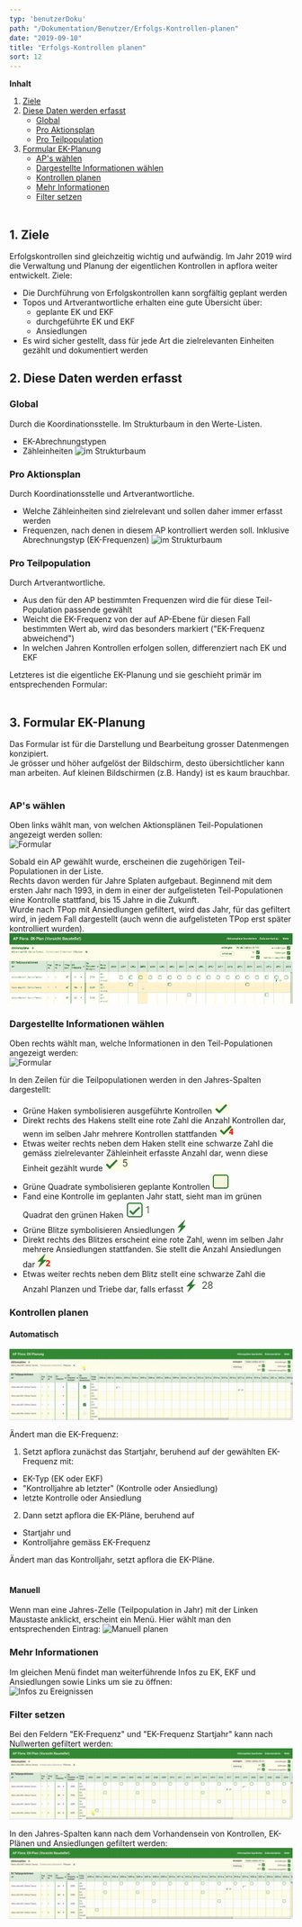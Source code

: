 ```yaml
---
typ: 'benutzerDoku'
path: "/Dokumentation/Benutzer/Erfolgs-Kontrollen-planen"
date: "2019-09-10"
title: "Erfolgs-Kontrollen planen"
sort: 12
---
```


**Inhalt**<br/>

1. [Ziele](#1-ziele)
1. [Diese Daten werden erfasst](#2-diese-daten-werden-erfasst)
   - [Global](#global)
   - [Pro Aktionsplan](#pro-aktionsplan)
   - [Pro Teilpopulation](#pro-teilpopulation)
1. [Formular EK-Planung](#3-formular-ek-planung)
   - [AP's wählen](#aps-wählen)
   - [Dargestellte Informationen wählen](#dargestellte-informationen-wählen)
   - [Kontrollen planen](#kontrollen-planen)
   - [Mehr Informationen](#mehr-informationen)
   - [Filter setzen](#filter-setzen)
<br/><br/>

## 1. Ziele

Erfolgskontrollen sind gleichzeitig wichtig und aufwändig. Im Jahr 2019 wird die Verwaltung und Planung der eigentlichen Kontrollen in apflora weiter entwickelt. Ziele:
- Die Durchführung von Erfolgskontrollen kann sorgfältig geplant werden
- Topos und Artverantwortliche erhalten eine gute Übersicht über:
  - geplante EK und EKF
  - durchgeführte EK und EKF
  - Ansiedlungen
- Es wird sicher gestellt, dass für jede Art die zielrelevanten Einheiten gezählt und dokumentiert werden

## 2. Diese Daten werden erfasst

### Global
Durch die Koordinationsstelle. Im Strukturbaum in den Werte-Listen.
- EK-Abrechnungstypen
- Zähleinheiten
![im Strukturbaum](_media/ekplanen_global.png)

### Pro Aktionsplan
Durch Koordinationsstelle und Artverantwortliche.
- Welche Zähleinheiten sind zielrelevant und sollen daher immer erfasst werden
- Frequenzen, nach denen in diesem AP kontrolliert werden soll. Inklusive Abrechnungstyp (EK-Frequenzen)
![im Strukturbaum](_media/ekplanen_ap.png)

### Pro Teilpopulation
Durch Artverantwortliche.
- Aus den für den AP bestimmten Frequenzen wird die für diese Teil-Population passende gewählt
- Weicht die EK-Frequenz von der auf AP-Ebene für diesen Fall bestimmten Wert ab, wird das besonders markiert ("EK-Frequenz abweichend")
- In welchen Jahren Kontrollen erfolgen sollen, differenziert nach EK und EKF

Letzteres ist die eigentliche EK-Planung und sie geschieht primär im entsprechenden Formular:<br/><br/>

## 3. Formular EK-Planung
Das Formular ist für die Darstellung und Bearbeitung grosser Datenmengen konzipiert.<br/>
Je grösser und höher aufgelöst der Bildschirm, desto übersichtlicher kann man arbeiten. Auf kleinen Bildschirmen (z.B. Handy) ist es kaum brauchbar.<br/><br/>

### AP's wählen

Oben links wählt man, von welchen Aktionsplänen Teil-Populationen angezeigt werden sollen:<br/>
![Formular](_media/ekplanen_form_2.png)<br/>

Sobald ein AP gewählt wurde, erscheinen die zugehörigen Teil-Populationen in der Liste.<br/>
Rechts davon werden für Jahre Splaten aufgebaut. Beginnend mit dem ersten Jahr nach 1993, in dem in einer der aufgelisteten Teil-Populationen eine Kontrolle stattfand, bis 15 Jahre in die Zukunft.<br/>
Wurde nach TPop mit Ansiedlungen gefiltert, wird das Jahr, für das gefiltert wird, in jedem Fall dargestellt (auch wenn die aufgelisteten TPop erst später kontrolliert wurden).<br/>
![Formular](_media/ekplanen_form_1.png)<br/>

### Dargestellte Informationen wählen

Oben rechts wählt man, welche Informationen in den Teil-Populationen angezeigt werden:<br/>
![Formular](_media/ekplanen_form_3.png)<br/>

In den Zeilen für die Teilpopulationen werden in den Jahres-Spalten dargestellt:
- Grüne Haken symbolisieren ausgeführte Kontrollen ![Kontrolle](_media/ekplanen_haken.png)
- Direkt rechts des Hakens stellt eine rote Zahl die Anzahl Kontrollen dar, wenn im selben Jahr mehrere Kontrollen stattfanden ![mehrere Kontrollen im selben Jahr](_media/ekplanen_haken_multiple.png)
- Etwas weiter rechts neben dem Haken stellt eine schwarze Zahl die gemäss zielrelevanter Zähleinheit erfasste Anzahl dar, wenn diese Einheit gezählt wurde ![Zählung](_media/ekplanen_haken_zaehlung.png)
- Grüne Quadrate symbolisieren geplante Kontrollen ![geplante Kontrolle](_media/ekplanen_plan.png)
- Fand eine Kontrolle im geplanten Jahr statt, sieht man im grünen Quadrat den grünen Haken ![geplante Kontrolle fand statt](_media/ekplanen_plan_haken.png)
- Grüne Blitze symbolisieren Ansiedlungen ![Ansiedlung](_media/ekplanen_blitz.png)
- Direkt rechts des Blitzes erscheint eine rote Zahl, wenn im selben Jahr mehrere Ansiedlungen stattfanden. Sie stellt die Anzahl Ansiedlungen dar ![mehrere Ansiedlungen](_media/ekplanen_blitz_multiple.png)
- Etwas weiter rechts neben dem Blitz stellt eine schwarze Zahl die Anzahl Planzen und Triebe dar, falls erfasst ![Ansiedlung mit Zählung](_media/ekplanen_blitz_zaehlung.png)

### Kontrollen planen

#### Automatisch
![Automatisch planen](_media/ekplanen_auto.gif)

Ändert man die EK-Frequenz:<br/>
1. Setzt apflora zunächst das Startjahr, beruhend auf der gewählten EK-Frequenz mit:
  - EK-Typ (EK oder EKF)
  - "Kontrolljahre ab letzter" (Kontrolle oder Ansiedlung)
  - letzte Kontrolle oder Ansiedlung
2. Dann setzt apflora die EK-Pläne, beruhend auf
  - Startjahr und
  - Kontrolljahre gemäss EK-Frequenz<br/>

Ändert man das Kontrolljahr, setzt apflora die EK-Pläne.<br/><br/>

#### Manuell
Wenn man eine Jahres-Zelle (Teilpopulation in Jahr) mit der Linken Maustaste anklickt, erscheint ein Menü. Hier wählt man den entsprechenden Eintrag:
![Manuell planen](_media/ekplanen_manuell.png)<br/>

### Mehr Informationen

Im gleichen Menü findet man weiterführende Infos zu EK, EKF und Ansiedlungen sowie Links um sie zu öffnen:<br/>
![Infos zu Ereignissen](_media/ekplanen_infos.png)<br/>

### Filter setzen

Bei den Feldern "EK-Frequenz" und "EK-Frequenz Startjahr" kann nach Nullwerten gefiltert werden:<br/>
![Filtern](_media/ekplanen_frequenz_filtern.gif)<br/>

In den Jahres-Spalten kann nach dem Vorhandensein von Kontrollen, EK-Plänen und Ansiedlungen gefiltert werden:<br/>
![Filtern](_media/ekplan_filtern_jahr.gif)